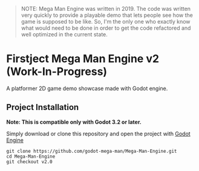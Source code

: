 > NOTE:
> Mega Man Engine was written in 2019. The code was written very quickly to provide a playable demo that lets people see how the game is supposed to be like. So, I'm the only one who exactly know what would need to be done in order to get the code refactored and well optimized in the current state.

# Firstject ​Mega Man Engine v2 (Work-In-Progress)

A platformer 2D game demo showcase made with Godot engine.

## Project Installation

**Note: This is compatible only with Godot 3.2 or later.**

Simply download or clone this repository and open the project with [Godot Engine](https://godotengine.org/)

```
git clone https://github.com/godot-mega-man/Mega-Man-Engine.git
cd Mega-Man-Engine
git checkout v2.0
```

